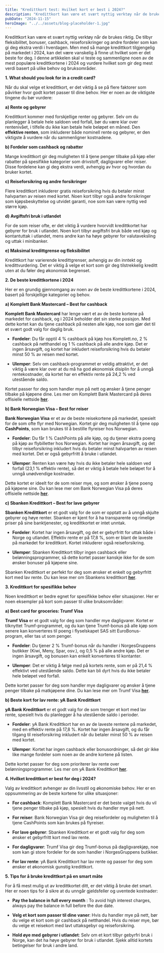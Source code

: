 ```yaml
---
title: "Kredittkort test: Hvilket kort er best i 2024?"
description: "Kredittkort kan være et svært nyttig verktøy når de brukes riktig. De tilbyr fleksibilitet, bonuser, cashback, reiseforsikringer og andre fordeler som kan gi deg ekstra verdi i hverdagen. Men med så mange kredittkort tilgjengelig på markedet i 2024, kan det være vanskelig å finne ut hvilket som er det beste for deg. I denne artikkelen &#8230; Read more"
pubDate: "2024-11-15"
heroImage: "../../assets/blog-placeholder-1.jpg"
---
```


Kredittkort kan være et svært nyttig verktøy når de brukes riktig. De tilbyr fleksibilitet, bonuser, cashback, reiseforsikringer og andre fordeler som kan gi deg ekstra verdi i hverdagen. Men med så mange kredittkort tilgjengelig på markedet i 2024, kan det være vanskelig å finne ut hvilket som er det beste for deg. I denne artikkelen skal vi teste og sammenligne noen av de mest populære kredittkortene i 2024 og vurdere hvilket som gir deg mest verdi basert på ulike behov og bruksområder.

**1. What should you look for in a credit card?**

Når du skal velge et kredittkort, er det viktig å se på flere faktorer som påvirker hvor godt kortet passer til dine behov. Her er noen av de viktigste tingene du bør vurdere:

**a) Rente og gebyrer**

Kredittkort kommer med forskjellige renter og gebyrer. Selv om du planlegger å betale hele saldoen ved forfall, bør du være klar over rentenivået, i tilfelle du ikke kan betale hele beløpet en måned. Den **effektive renten**, som inkluderer både nominell rente og gebyrer, er den viktigste å vurdere når du sammenligner kostnadene.

**b) Fordeler som cashback og rabatter**

Mange kredittkort gir deg muligheten til å tjene penger tilbake på kjøp eller rabatter på spesifikke kategorier som drivstoff, dagligvarer eller reiser. Disse fordelene kan gi deg ekstra verdi, avhengig av hvor og hvordan du bruker kortet.

**c) Reiseforsikring og andre forsikringer**

Flere kredittkort inkluderer gratis reiseforsikring hvis du betaler minst halvparten av reisen med kortet. Noen kort tilbyr også andre forsikringer som kjøpsbeskyttelse og utvidet garanti, noe som kan være nyttig ved større kjøp.

**d) Avgiftsfri bruk i utlandet**

For de som reiser ofte, er det viktig å vurdere hvorvidt kredittkortet har gebyrer for bruk i utlandet. Noen kort tilbyr avgiftsfri bruk både ved kjøp og kontantuttak i utlandet, mens andre kan ha høye gebyrer for valutaveksling og uttak i minibanker.

**e) Maksimal kredittgrense og fleksibilitet**

Kredittkort har varierende kredittgrenser, avhengig av din inntekt og kredittvurdering. Det er viktig å velge et kort som gir deg tilstrekkelig kreditt uten at du føler deg økonomisk begrenset.

**2. De beste kredittkortene i 2024**

Her er en grundig gjennomgang av noen av de beste kredittkortene i 2024, basert på forskjellige kategorier og behov.

**a) Komplett Bank Mastercard – Best for cashback**

**Komplett Bank Mastercard** har lenge vært et av de beste kortene på markedet for cashback, og i 2024 beholder det sin sterke posisjon. Med dette kortet kan du tjene cashback på nesten alle kjøp, noe som gjør det til et svært godt valg for daglig bruk.

- **Fordeler**: Du får opptil 4 % cashback på kjøp hos Komplett.no, 2 % cashback på netthandel og 1 % cashback på alle andre kjøp. Det er ingen årsavgift, og kortet har inkludert reiseforsikring hvis du betaler minst 50 % av reisen med kortet.

- **Ulemper**: Selv om cashback-programmet er veldig attraktivt, er det viktig å være klar over at du må ha god økonomisk disiplin for å unngå rentekostnader, da kortet har en effektiv rente på 24,2 % ved utestående saldo.

Kortet passer for deg som handler mye på nett og ønsker å tjene penger tilbake på kjøpene dine. Les mer om Komplett Bank Mastercard på deres offisielle nettside **[her](https://www.komplettbank.no)**.

**b) Bank Norwegian Visa – Best for reiser**

**Bank Norwegian Visa** er et av de beste reisekortene på markedet, spesielt for de som ofte flyr med Norwegian. Kortet gir deg muligheten til å tjene opp **CashPoints**, som kan brukes til å bestille flyreiser hos Norwegian.

- **Fordeler**: Du får 1 % CashPoints på alle kjøp, og du tjener ekstra poeng på kjøp av flybilletter hos Norwegian. Kortet har ingen årsavgift, og det tilbyr reiseforsikring inkludert hvis du betaler minst halvparten av reisen med kortet. Det er også gebyrfritt å bruke i utlandet.

- **Ulemper**: Renten kan være høy hvis du ikke betaler hele saldoen ved forfall (23,1 % effektiv rente), så det er viktig å betale hele beløpet for å unngå unødvendige kostnader.

Dette kortet er ideelt for de som reiser mye, og som ønsker å tjene poeng på kjøpene sine. Du kan lese mer om Bank Norwegian Visa på deres offisielle nettside **[her](https://www.banknorwegian.no)**.

**c) Sbanken Kredittkort – Best for lave gebyrer**

**Sbanken Kredittkort** er et godt valg for de som er opptatt av å unngå skjulte gebyrer og høye renter. Sbanken er kjent for å ha transparente og rimelige priser på sine banktjenester, og kredittkortet er intet unntak.

- **Fordeler**: Kortet har ingen årsavgift, og det er gebyrfritt for uttak både i Norge og utlandet. Effektiv rente er på 17,8 %, som er blant de laveste på markedet for kredittkort. Kortet inkluderer også reiseforsikring.

- **Ulemper**: Sbanken Kredittkort tilbyr ingen cashback eller belønningsprogrammer, så dette kortet passer kanskje ikke for de som ønsker bonuser på kjøpene sine.

Sbanken Kredittkort er perfekt for deg som ønsker et enkelt og gebyrfritt kort med lav rente. Du kan lese mer om Sbankens kredittkort **[her](https://www.sbanken.no)**.

**3. Kredittkort for spesifikke behov**

Noen kredittkort er bedre egnet for spesifikke behov eller situasjoner. Her er noen eksempler på kort som passer til ulike bruksområder:

**a) Best card for groceries: Trumf Visa**

**Trumf Visa** er et godt valg for deg som handler mye dagligvarer. Kortet er tilknyttet Trumf-programmet, og du kan tjene Trumf-bonus på alle kjøp som senere kan konverteres til poeng i flyselskapet SAS sitt EuroBonus-program, eller tas ut som penger.

- **Fordeler**: Du tjener 2 % Trumf-bonus når du handler i NorgesGruppens butikker (Kiwi, Meny, Spar, osv.), og 0,5 % på alle andre kjøp. Det er ingen årsavgift, og bonusen kan enkelt konverteres til kontanter.

- **Ulemper**: Det er viktig å følge med på kortets rente, som er på 21,4 % effektivt ved utestående saldo. Dette kan bli dyrt hvis du ikke betaler hele beløpet ved forfall.

Dette kortet passer for deg som handler mye dagligvarer og ønsker å tjene penger tilbake på matkjøpene dine. Du kan lese mer om Trumf Visa **[her](https://www.trumf.no)**.

**b) Beste kort for lav rente: yA Bank Kredittkort**

**yA Bank Kredittkort** er et godt valg for de som trenger et kort med lav rente, spesielt hvis du planlegger å ha utestående saldo i perioder.

- **Fordeler**: yA Bank Kredittkort har en av de laveste rentene på markedet, med en effektiv rente på 17,8 %. Kortet har ingen årsavgift, og du får tilgang til reiseforsikring inkludert når du betaler minst 50 % av reisen med kortet.

- **Ulemper**: Kortet har ingen cashback eller bonusordninger, så det gir ikke like mange fordeler som noen av de andre kortene på listen.

Dette kortet passer for deg som prioriterer lav rente over belønningsprogrammer. Les mer om yA Bank Kredittkort **[her](https://www.ya.no)**.

**4. Hvilket kredittkort er best for deg i 2024?**

Valg av kredittkort avhenger av din livsstil og økonomiske behov. Her er en oppsummering av de beste kortene for ulike situasjoner:

- **For cashback**: Komplett Bank Mastercard er det beste valget hvis du vil tjene penger tilbake på kjøp, spesielt hvis du handler mye på nett.

- **For reiser**: Bank Norwegian Visa gir deg reisefordeler og muligheten til å tjene CashPoints som kan brukes på flyreiser.

- **For lave gebyrer**: Sbanken Kredittkort er et godt valg for deg som ønsker et gebyrfritt kort med lav rente.

- **For dagligvarer**: Trumf Visa gir deg Trumf-bonus på dagligvarekjøp, noe som kan gi store fordeler for de som handler i NorgesGruppens butikker.

- **For lav rente**: yA Bank Kredittkort har lav rente og passer for deg som ønsker et økonomisk gunstig kredittkort.

**5. Tips for å bruke kredittkort på en smart måte**

For å få mest mulig ut av kredittkortet ditt, er det viktig å bruke det smart. Her er noen tips for å sikre at du unngår gjeldsfeller og uventede kostnader:

- **Pay the balance in full every month** : To avoid high interest charges, always pay the balance in full before the due date.

- **Velg et kort som passer til dine vaner**: Hvis du handler mye på nett, bør du velge et kort som gir cashback på netthandel. Hvis du reiser mye, bør du velge et reisekort med lavt uttaksgebyr og reiseforsikring.

- **Hold øye med gebyrer i utlandet**: Selv om et kort tilbyr gebyrfri bruk i Norge, kan det ha høye gebyrer for bruk i utlandet. Sjekk alltid kortets betingelser for bruk i andre land.